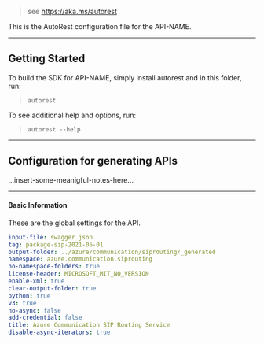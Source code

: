 > see https://aka.ms/autorest

This is the AutoRest configuration file for the API-NAME.

---
## Getting Started
To build the SDK for API-NAME, simply install autorest and in this folder, run:

> `autorest`

To see additional help and options, run:

> `autorest --help`
---

## Configuration for generating APIs

...insert-some-meanigful-notes-here...

---
#### Basic Information
These are the global settings for the API.

``` yaml
input-file: swagger.json
tag: package-sip-2021-05-01
output-folder: ../azure/communication/siprouting/_generated
namespace: azure.communication.siprouting
no-namespace-folders: true
license-header: MICROSOFT_MIT_NO_VERSION
enable-xml: true
clear-output-folder: true
python: true
v3: true
no-async: false
add-credential: false
title: Azure Communication SIP Routing Service
disable-async-iterators: true
```